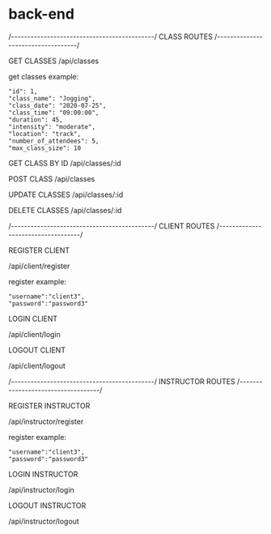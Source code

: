# back-end

/--------------------------------------------/ CLASS ROUTES /-----------------------------------/

GET CLASSES
/api/classes


get classes example:

    "id": 1,
    "class_name": "Jogging",
    "class_date": "2020-07-25",
    "class_time": "09:00:00",
    "duration": 45,
    "intensity": "moderate",
    "location": "track",
    "number_of_attendees": 5,
    "max_class_size": 10

GET CLASS BY ID
/api/classes/:id

POST CLASS
/api/classes

UPDATE CLASSES
/api/classes/:id

DELETE CLASSES
/api/classes/:id



/--------------------------------------------/ CLIENT ROUTES /-----------------------------------/

REGISTER CLIENT

/api/client/register

register example:

    "username":"client3",
	"password":"password3"

LOGIN CLIENT

/api/client/login

LOGOUT CLIENT

/api/client/logout

/--------------------------------------------/ INSTRUCTOR ROUTES /-----------------------------------/



REGISTER INSTRUCTOR

/api/instructor/register

register example:


    "username":"client3",
	"password":"password3"


LOGIN INSTRUCTOR

/api/instructor/login

LOGOUT INSTRUCTOR

/api/instructor/logout
